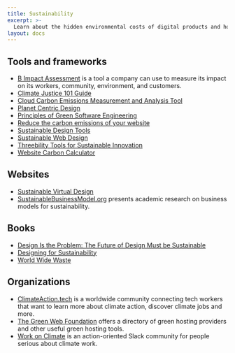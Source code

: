 ```yaml
---
title: Sustainability
excerpt: >-
  Learn about the hidden environmental costs of digital products and how you can design more sustainable digital products.
layout: docs
---
```


## Tools and frameworks

- [B Impact Assessment](https://bimpactassessment.net) is a tool a company can use to measure its impact on its workers, community, environment, and customers.
- [Climate Justice 101 Guide](https://www.notion.so/Climate-Justice-101-Guide-03bef96c18364c6cbca481ead365ae9e)
- [Cloud Carbon Emissions Measurement and Analysis Tool](https://www.cloudcarbonfootprint.org/)
- [Planet Centric Design](https://planetcentricdesign.com/)
- [Principles of Green Software Engineering](https://principles.green/)
- [Reduce the carbon emissions of your website](https://climateaction.tech/actions/reduce-the-carbon-emissions-of-your-website/)
- [Sustainable Design Tools](https://www.sdfy.org/sustainable-design-tools)
- [Sustainable Web Design](https://sustainablewebdesign.org/)
- [Threebility Tools for Sustainable Innovation](https://www.threebility.com/tools)
- [Website Carbon Calculator](https://www.websitecarbon.com/)

## Websites 

- [Sustainable Virtual Design](https://sustainablevirtualdesign.wordpress.com/)
- [SustainableBusinessModel.org](https://sustainablebusinessmodel.org/) presents academic research on business models for sustainability.

## Books 

- [Design Is the Problem: The Future of Design Must be Sustainable](https://rosenfeldmedia.com/books/design-is-the-problem/)
- [Designing for Sustainability](https://www.oreilly.com/library/view/designing-for-sustainability/9781491935767/)
- [World Wide Waste](https://gerrymcgovern.com/books/world-wide-waste/)

## Organizations

- [ClimateAction.tech](https://climateaction.tech/) is a worldwide community connecting tech workers that want to learn more about climate action, discover climate jobs and more.
- [The Green Web Foundation](https://www.thegreenwebfoundation.org/) offers a directory of green hosting providers and other useful green hosting tools.
- [Work on Climate](https://workonclimate.org) is an action-oriented Slack community for people serious about climate work.
